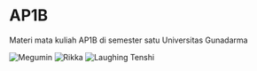 # AP1B
Materi mata kuliah AP1B di semester satu Universitas Gunadarma

![Megumin](https://media.giphy.com/media/v1.Y2lkPTc5MGI3NjExOTZmM2NmYTc0YWI0NjNlNmM1ZTQ4OWI5YmFhYWFhNjVhMjllZTYwZSZjdD1n/eBN6oifiv4k5G/giphy.gif)
![Rikka](https://media.giphy.com/media/a6pzK009rlCak/giphy.gif)
![Laughing Tenshi](https://tenor.com/btq0K.gif)